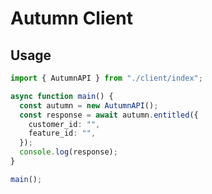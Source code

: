 # Autumn Client

## Usage

```typescript
import { AutumnAPI } from "./client/index";

async function main() {
  const autumn = new AutumnAPI();
  const response = await autumn.entitled({
    customer_id: "",
    feature_id: "",
  });
  console.log(response);
}

main();
```
